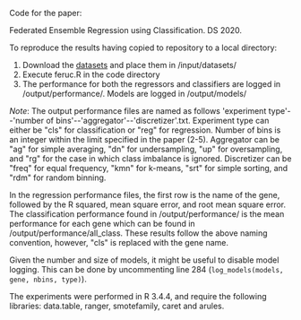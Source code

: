 Code for the paper:

Federated Ensemble Regression using Classification. DS 2020.

To reproduce the results having copied to repository to a local directory:
1. Download the [datasets](http://dx.doi.org/10.17632/8mgyb6dyxv.2) and place them in /input/datasets/
2. Execute feruc.R in the code directory
3. The performance for both the regressors and classifiers are logged in /output/performance/. Models are logged in /output/models/ 

_Note_: The output performance files are named as follows 'experiment type'--'number of bins'--'aggregator'--'discretizer'.txt. Experiment type can either be "cls" for classification or "reg" for regression. Number of bins is an integer within the limit specified in the paper (2-5). Aggregator can be "ag" for simple averaging, "dn" for undersampling, "up" for oversampling, and "rg" for the case in which class imbalance is ignored. Discretizer can be "freq" for equal frequency, "kmn" for k-means, "srt" for simple sorting, and "rdm" for random binning.

In the regression performance files, the first row is the name of the gene, followed by the R squared, mean square error, and root mean square error. 
The classification performance found in /output/performance/ is the mean performance for each gene which can be found in /output/performance/all_class. These results follow the above naming convention, however, "cls" is replaced with the gene name.

Given the number and size of models, it might be useful to disable model logging. This can be done by uncommenting line 284 (`log_models(models, gene, nbins, type)`).

The experiments were performed in R 3.4.4, and require the following libraries: data.table, ranger, smotefamily, caret and arules.
